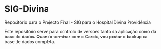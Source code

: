# SIG-Divina
Repositório para o Projecto Final - SIG para o Hospital Divina Providência

Este repositório serve para controlo de versoes tanto da aplicação como da base de dados.
Quando terminar com o Garcia, vou postar o backup da base de dados completa.
